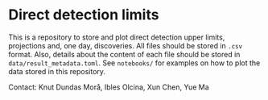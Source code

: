 # Direct detection limits

This is a repository to store and plot direct detection upper limits, projections and, one day, discoveries. 
All files should be stored in `.csv` format. Also, details about the content of each file should be
stored in `data/result_metadata.toml`. See `notebooks/` for examples on
how to plot the data stored in this repository.

Contact: Knut Dundas Morå, Ibles Olcina, Xun Chen, Yue Ma
